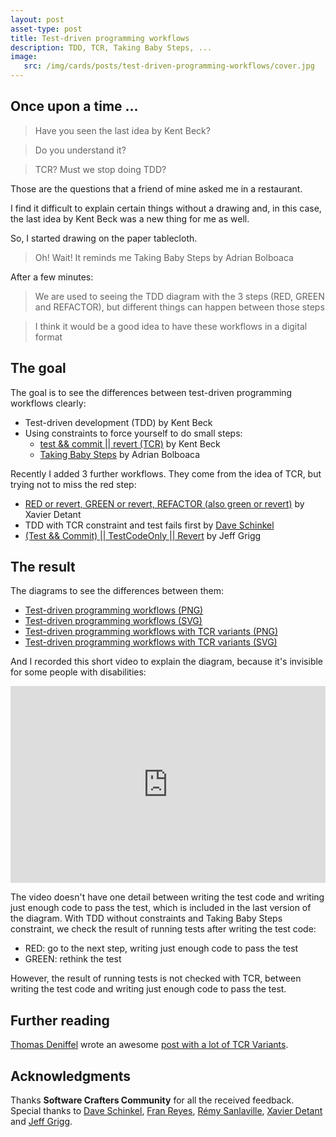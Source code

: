 ```yaml
---
layout: post
asset-type: post
title: Test-driven programming workflows
description: TDD, TCR, Taking Baby Steps, ...
image:
   src: /img/cards/posts/test-driven-programming-workflows/cover.jpg
---
```


## Once upon a time ...

> Have you seen the last idea by Kent Beck?

> Do you understand it? 

> TCR? Must we stop doing TDD?

Those are the questions that a friend of mine asked me in a restaurant. 

I find it difficult to explain certain things without a drawing and, in this case, the last idea by Kent Beck was a new thing for me as well. 

So, I started drawing on the paper tablecloth. 

> Oh! Wait! It reminds me Taking Baby Steps by Adrian Bolboaca

After a few minutes:

> We are used to seeing the TDD diagram with the 3 steps (RED, GREEN and REFACTOR), but different things can happen between those steps

> I think it would be a good idea to have these workflows in a digital format

## The goal

The goal is to see the differences between test-driven programming workflows clearly:

* Test-driven development (TDD) by Kent Beck
* Using constraints to force yourself to do small steps:
    * <a href="https://medium.com/@kentbeck_7670/test-commit-revert-870bbd756864" target="_blank">test && commit || revert (TCR)</a> by Kent Beck
    * <a href="http://blog.adrianbolboaca.ro/2013/03/taking-baby-steps" target="_blank">Taking Baby Steps</a> by Adrian Bolboaca

Recently I added 3 further workflows. They come from the idea of TCR, but trying not to miss the red step:

* <a href="https://github.com/FaustXVI/demo-tcr/blob/master/tcrdd.sh" target="_blank">RED or revert, GREEN or revert, REFACTOR (also green or revert)</a> by Xavier Detant
* TDD with TCR constraint and test fails first by <a href="https://twitter.com/DaveSchinkel" target="_blank">Dave Schinkel</a>
* <a href="https://jeffgrigg.wordpress.com/2018/11/23/test-driven-development-with-test-commit-testcodeonly-revert" target="_blank">(Test && Commit) || TestCodeOnly || Revert</a> by Jeff Grigg

## The result

The diagrams to see the differences between them:
* <a href="/img/cards/posts/test-driven-programming-workflows/workflows.png">Test-driven programming workflows (PNG)</a>
* <a href="https://raw.githubusercontent.com/rachelcarmena/tips/master/tdd/programming-workflows.svg">Test-driven programming workflows (SVG)</a>
* <a href="/img/cards/posts/test-driven-programming-workflows/workflows-with-TCR-variants.png">Test-driven programming workflows with TCR variants (PNG)</a>
* <a href="https://raw.githubusercontent.com/rachelcarmena/tips/master/tdd/programming-workflows-with-TCR-variants.svg">Test-driven programming workflows with TCR variants (SVG)</a>

And I recorded this short video to explain the diagram, because it's invisible for some people with disabilities:

<center>
<iframe width="100%" height="315" src="https://www.youtube.com/embed/uHyHZzyhxAs" frameborder="0" allow="accelerometer; autoplay; encrypted-media; gyroscope; picture-in-picture" allowfullscreen></iframe>
</center>

The video doesn't have one detail between writing the test code and writing just enough code to pass the test, which is included in the last version of the diagram. With TDD without constraints and Taking Baby Steps constraint, we check the result of running tests after writing the test code:

- RED: go to the next step, writing just enough code to pass the test
- GREEN: rethink the test

However, the result of running tests is not checked with TCR, between writing the test code and writing just enough code to pass the test.

## Further reading
<a href="https://twitter.com/deniffel">Thomas Deniffel</a> wrote an awesome <a href="https://medium.com/@tdeniffel/tcr-variants-test-commit-revert-bf6bd84b17d3" target="_blank">post with a lot of TCR Variants</a>.

## Acknowledgments

Thanks **Software Crafters Community** for all the received feedback. Special thanks to <a href="https://twitter.com/DaveSchinkel" target="_blank">Dave Schinkel</a>, <a href="https://twitter.com/fran_reyes" target="_blank">Fran Reyes</a>, <a href="https://twitter.com/sanlaville" target="_blank">Rémy Sanlaville</a>, <a href="https://twitter.com/XDetant" target="_blank">Xavier Detant</a> and <a href="http://wiki.c2.com/?JeffGrigg" target="_blank">Jeff Grigg</a>.
